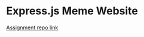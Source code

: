 # Express.js Meme Website

[Assignment repo link](https://github.com/ReCoded-Org/curriculum-backend-expressjs-meme-website)